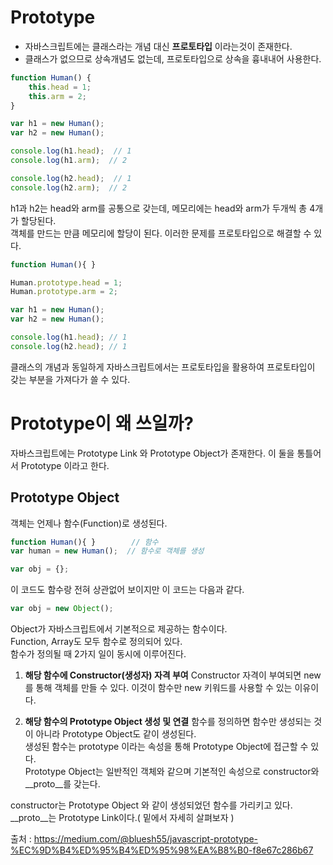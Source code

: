 # Prototype
- 자바스크립트에는 클래스라는 개념 대신 **프로토타입** 이라는것이 존재한다.
- 클래스가 없으므로 상속개념도 없는데, 프로토타입으로 상속을 흉내내어 사용한다.

```js
function Human() {
    this.head = 1;
    this.arm = 2;
}

var h1 = new Human();
var h2 = new Human();

console.log(h1.head);  // 1
console.log(h1.arm);  // 2

console.log(h2.head);  // 1
console.log(h2.arm);  // 2
```

h1과 h2는 head와 arm를 공통으로 갖는데, 메모리에는 head와 arm가 두개씩 총 4개가 할당된다.   
객체를 만드는 만큼 메모리에 할당이 된다. 이러한 문제를 프로토타입으로 해결할 수 있다.


```js
function Human(){ }

Human.prototype.head = 1;
Human.prototype.arm = 2;

var h1 = new Human();
var h2 = new Human();

console.log(h1.head); // 1
console.log(h2.head); // 1
```

클래스의 개념과 동일하게 자바스크립트에서는 프로토타입을 활용하여 프로토타입이 갖는 부분을 가져다가 쓸 수 있다.   


# Prototype이 왜 쓰일까?
자바스크립트에는 Prototype Link 와 Prototype Object가 존재한다. 이 둘을 통틀어서 Prototype 이라고 한다.

## Prototype Object
객체는 언제나 함수(Function)로 생성된다.

```js
function Human(){ }        // 함수
var human = new Human();  // 함수로 객체를 생성
```

```js
var obj = {};
```

이 코드도 함수랑 전혀 상관없어 보이지만 이 코드는 다음과 같다.
```js
var obj = new Object();
```

Object가 자바스크립트에서 기본적으로 제공하는 함수이다.   
Function, Array도 모두 함수로 정의되어 있다.   
함수가 정의될 때 2가지 일이 동시에 이루어진다.   

1. **해당 함수에 Constructor(생성자) 자격 부여**
Constructor 자격이 부여되면 new를 통해 객체를 만들 수 있다. 이것이 함수만 new 키워드를 사용할 수 있는 이유이다.


2. **해당 함수의 Prototype Object 생성 및 연결**
함수를 정의하면 함수만 생성되는 것이 아니라 Prototype Object도 같이 생성된다.    
생성된 함수는 prototype 이라는 속성을 통해 Prototype Object에 접근할 수 있다.   
Prototype Object는 일반적인 객체와 같으며 기본적인 속성으로 constructor와 __proto__를 갖는다.   

constructor는 Prototype Object 와 같이 생성되었던 함수를 가리키고 있다.   
__proto__는 Prototype Link이다.( 밑에서 자세히 살펴보자 )








출처 : https://medium.com/@bluesh55/javascript-prototype-%EC%9D%B4%ED%95%B4%ED%95%98%EA%B8%B0-f8e67c286b67